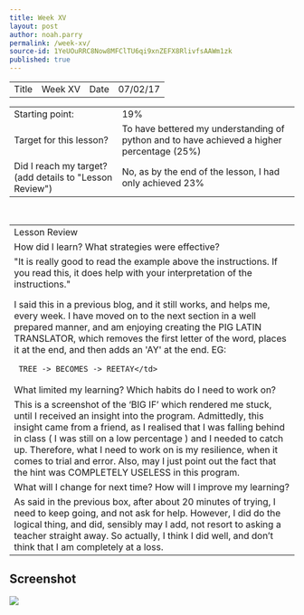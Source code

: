 ```yaml
---
title: Week XV
layout: post
author: noah.parry
permalink: /week-xv/
source-id: 1YeUOuRRC8Now8MFClTU6qi9xnZEFX8RlivfsAAWm1zk
published: true
---
```

<table>
  <tr>
    <td>Title</td>
    <td>Week XV</td>
    <td>Date</td>
    <td>07/02/17</td>
  </tr>
</table>


<table>
  <tr>
    <td>Starting point:</td>
    <td>19%</td>
  </tr>
  <tr>
    <td>Target for this lesson?</td>
    <td>To have bettered my understanding of python and to have achieved a higher percentage (25%)</td>
  </tr>
  <tr>
    <td>Did I reach my target? 
(add details to "Lesson Review")</td>
    <td> No, as by the end of the lesson, I had only achieved 23% </td>
  </tr>
</table>


<table>
  <tr>
    <td>Lesson Review</td>
  </tr>
  <tr>
    <td>How did I learn? What strategies were effective? </td>
  </tr>
  <tr>
    <td>"It is really good to read the example above the instructions. If you read this, it does help with your interpretation of the instructions."

 I said this in a previous blog, and it still works, and helps me, every week. I have moved on to the next section in a well prepared manner, and am enjoying creating the PIG LATIN TRANSLATOR, which removes the first letter of the word, places it at the end, and then adds an 'AY' at the end. EG:

     TREE -> BECOMES -> REETAY</td>
  </tr>
  <tr>
    <td>What limited my learning? Which habits do I need to work on? </td>
  </tr>
  <tr>
    <td>
This is a screenshot of the ‘BIG IF’ which rendered me stuck, until I received an insight into the program. Admittedly, this insight came from a friend, as I realised that I was falling behind in class ( I was still on a low percentage ) and I needed to catch up. Therefore, what I need to work on is my resilience, when it comes to trial and error. Also, may I just point out the fact that the hint was COMPLETELY USELESS in this program.</td>
  </tr>
  <tr>
    <td>What will I change for next time? How will I improve my learning?</td>
  </tr>
  <tr>
    <td>As said in the previous box, after about 20 minutes of trying, I need to keep going, and not ask for help. However, I did do the logical thing, and did, sensibly may I add, not resort to asking a teacher straight away. So actually, I think I did well, and don’t think that I am completely at a loss.




</td>
  </tr>
</table>

<!DOCTYPE html>
<html>
<body>

<h2>Screenshot</h2>
<img src="http://haonchristmasscreenshotandibetthisurl">

</body>
</html>
